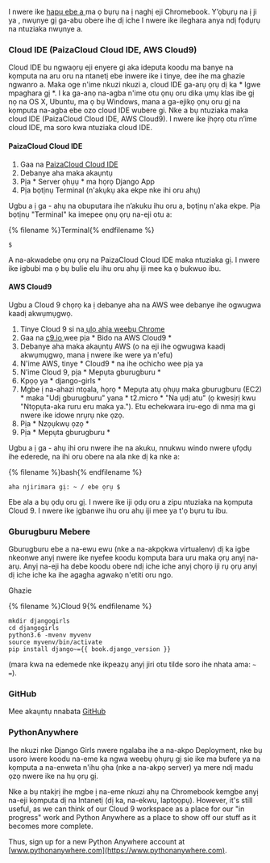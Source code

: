 I nwere ike [ hapụ ebe a ](http://tutorial.djangogirls.org/en/installation/#install-python) ma ọ bụrụ na ị naghị eji Chromebook. Y’ọbụrụ na ị ji ya , nwụnye gị ga-abu obere ihe dị iche I nwere ike ileghara anya ndị fọdụrụ na ntuziaka nwụnye a.

### Cloud IDE (PaizaCloud Cloud IDE, AWS Cloud9)

Cloud IDE bu ngwaọrụ eji enyere gi aka ideputa koodu ma banye na kọmputa na aru oru na ntanetị ebe inwere ike i tinye, dee ihe ma ghazie ngwanro a. Maka oge n'ime nkuzi nkuzi a, cloud IDE ga-arụ ọrụ dị ka * Igwe mpaghara gị *. l ka ga-anọ na-agba n'ime otu ọnụ oru dika ụmụ klas ibe gị nọ na OS X, Ubuntu, ma ọ bụ Windows, mana a ga-ejikọ ọnụ oru gị na kọmputa na-agba ebe ozo cloud IDE wubere gi. Nke a bụ ntuziaka maka cloud IDE (PaizaCloud Cloud IDE, AWS Cloud9). I nwere ike ịhọrọ otu n’ime cloud IDE, ma soro kwa ntuziaka cloud IDE.

#### PaizaCloud Cloud IDE

1. Gaa na [PaizaCloud Cloud IDE](https://paiza.cloud/)
2. Debanye aha maka akaụntụ
3. Pịa * Server ọhụụ * ma họrọ Django App
4. Pịa bọtịnụ Terminal (n'akụkụ aka ekpe nke ihi oru ahụ)

Ugbu a ị ga - ahụ na obuputara ihe n’akuku ihu oru a, bọtịnụ n'aka ekpe. Pịa bọtịnụ "Terminal" ka imepee ọnụ ọrụ na-eji otu a:

{% filename %}Terminal{% endfilename %}

    $
    

A na-akwadebe ọnụ ọrụ na PaizaCloud Cloud IDE maka ntuziaka gị. I nwere ike igbubi ma ọ bụ bulie elu ihu oru ahụ iji mee ka ọ bukwuo ibu.

#### AWS Cloud9

Ugbu a Cloud 9 chọrọ ka ị debanye aha na AWS wee debanye ihe ogwugwa kaadị akwụmụgwọ.

1. Tinye Cloud 9 si na[ ụlọ ahịa weebụ Chrome](https://chrome.google.com/webstore/detail/cloud9/nbdmccoknlfggadpfkmcpnamfnbkmkcp)
2. Gaa na [ c9.io ](https://c9.io) wee pịa * Bido na AWS Cloud9 *
3. Debanye aha maka akaụntụ AWS (o na eji ihe ogwugwa kaadị akwụmụgwọ, mana ị nwere ike were ya n'efu)
4. N'ime AWS, tinye * Cloud9 * na ihe ochicho wee pịa ya
5. N’ime Cloud 9, pịa * Mepụta gburugburu *
6. Kpọọ ya * django-girls *
7. Mgbe ị na-ahazi ntọala, họrọ * Mepụta atụ ọhụụ maka gburugburu (EC2) * maka "Udị gburugburu" yana * t2.micro * "Na ụdị atu" (ọ kwesịrị kwu "Ntọpụta-aka ruru eru maka ya."). Etu echekwara iru-ego di nma ma gi nwere ike idowe nrụrụ nke ọzọ.
8. Pịa * Nzọụkwụ ọzọ *
9. Pịa * Mepụta gburugburu *

Ugbu a ị ga - ahụ ihi oru nwere ihe na akuku, nnukwu windo nwere ụfọdụ ihe ederede, na ihi oru obere na ala nke dị ka nke a:

{% filename %}bash{% endfilename %}

    aha njirimara gị: ~ / ebe ọrụ $
    

Ebe ala a bụ ọdụ oru gị. I nwere ike iji ọdụ oru a zipu ntuziaka na kọmputa Cloud 9. I nwere ike ịgbanwe ihu oru ahụ iji mee ya t'ọ bụru tu ibu.

### Gburugburu Mebere

Gburugburu ebe a na-ewu ewu (nke a na-akpọkwa virtualenv) dị ka igbe nkeonwe anyị nwere ike nyefee koodu kọmputa bara uru maka ọrụ anyị na-arụ. Anyị na-eji ha debe koodu obere ndị iche iche anyị chọrọ iji rụ ọrụ anyị dị iche iche ka ihe agagha agwakọ n'etiti oru ngo.

Ghazie 

{% filename %}Cloud 9{% endfilename %}

    mkdir djangogirls
    cd djangogirls
    python3.6 -mvenv myvenv
    source myvenv/bin/activate
    pip install django~={{ book.django_version }}
    

(mara kwa na edemede nke ikpeazụ anyị jiri otu tilde soro ihe nhata ama: ` ~ = `).

### GitHub

Mee akaụntụ nnabata [ GitHub ](https://github.com)

### PythonAnywhere

Ihe nkuzi nke Django Girls nwere ngalaba ihe a na-akpo Deployment, nke bụ usoro iwere koodu na-eme ka ngwa weebụ ọhụrụ gị sie ike ma bufere ya na kọmputa a na-enweta n'ihu ọha (nke a na-akpọ server) ya mere ndị madu ọzọ nwere ike na hụ ọrụ gị.

Nke a bụ ntakịrị ihe mgbe ị na-eme nkuzi ahụ na Chromebook kemgbe anyị na-eji kọmputa dị na Intanetị (dị ka, na-ekwu, laptọọpụ). However, it's still useful, as we can think of our Cloud 9 workspace as a place for our "in progress" work and Python Anywhere as a place to show off our stuff as it becomes more complete.

Thus, sign up for a new Python Anywhere account at [www.pythonanywhere.com](https://www.pythonanywhere.com).